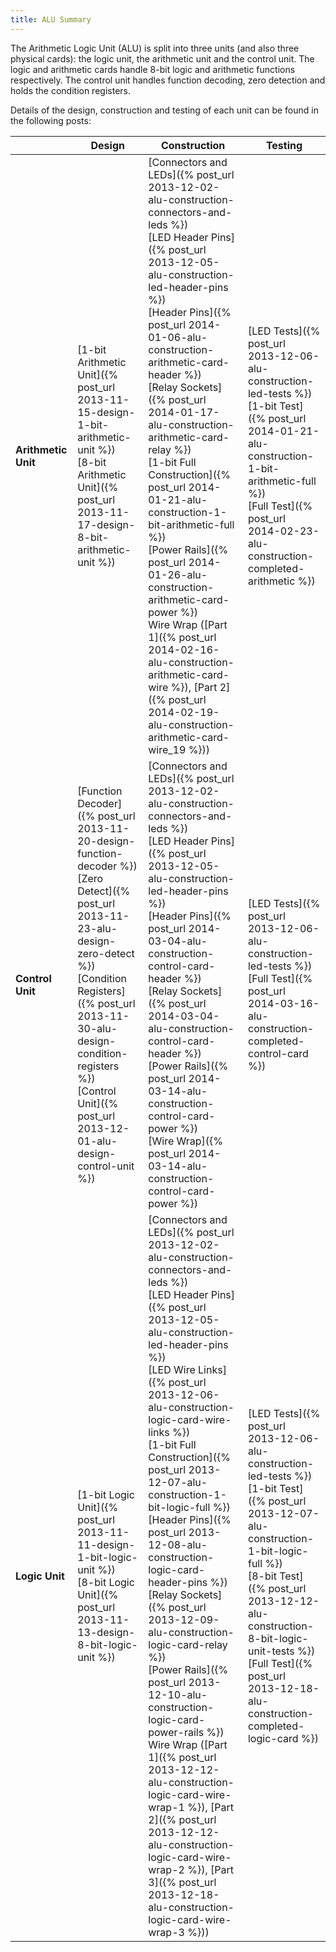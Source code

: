 ```yaml
---
title: ALU Summary
---
```


The Arithmetic Logic Unit (ALU) is split into three units (and also three physical cards): the logic unit, the arithmetic unit and the control unit. The logic and arithmetic cards handle 8-bit logic and arithmetic functions respectively. The control unit handles function decoding, zero detection and holds the condition registers.

Details of the design, construction and testing of each unit can be found in the following posts:

| | Design | Construction | Testing |
|-|--------|--------------|---------|
| **Arithmetic Unit** | [1-bit Arithmetic Unit]({% post_url 2013-11-15-design-1-bit-arithmetic-unit %})<br />[8-bit Arithmetic Unit]({% post_url 2013-11-17-design-8-bit-arithmetic-unit %}) | [Connectors and LEDs]({% post_url 2013-12-02-alu-construction-connectors-and-leds %})<br />[LED Header Pins]({% post_url 2013-12-05-alu-construction-led-header-pins %})<br />[Header Pins]({% post_url 2014-01-06-alu-construction-arithmetic-card-header %})<br />[Relay Sockets]({% post_url 2014-01-17-alu-construction-arithmetic-card-relay %})<br />[1-bit Full Construction]({% post_url 2014-01-21-alu-construction-1-bit-arithmetic-full %})<br />[Power Rails]({% post_url 2014-01-26-alu-construction-arithmetic-card-power %})<br />Wire Wrap ([Part 1]({% post_url 2014-02-16-alu-construction-arithmetic-card-wire %}), [Part 2]({% post_url 2014-02-19-alu-construction-arithmetic-card-wire_19 %})) | [LED Tests]({% post_url 2013-12-06-alu-construction-led-tests %})<br />[1-bit Test]({% post_url 2014-01-21-alu-construction-1-bit-arithmetic-full %})<br />[Full Test]({% post_url 2014-02-23-alu-construction-completed-arithmetic %}) |
| **Control Unit** | [Function Decoder]({% post_url 2013-11-20-design-function-decoder %})<br />[Zero Detect]({% post_url 2013-11-23-alu-design-zero-detect %})<br />[Condition Registers]({% post_url 2013-11-30-alu-design-condition-registers %})<br />[Control Unit]({% post_url 2013-12-01-alu-design-control-unit %}) | [Connectors and LEDs]({% post_url 2013-12-02-alu-construction-connectors-and-leds %})<br />[LED Header Pins]({% post_url 2013-12-05-alu-construction-led-header-pins %})<br />[Header Pins]({% post_url 2014-03-04-alu-construction-control-card-header %})<br />[Relay Sockets]({% post_url 2014-03-04-alu-construction-control-card-header %})<br />[Power Rails]({% post_url 2014-03-14-alu-construction-control-card-power %})<br />[Wire Wrap]({% post_url 2014-03-14-alu-construction-control-card-power %}) | [LED Tests]({% post_url 2013-12-06-alu-construction-led-tests %})<br />[Full Test]({% post_url 2014-03-16-alu-construction-completed-control-card %}) |
| **Logic Unit** | [1-bit Logic Unit]({% post_url 2013-11-11-design-1-bit-logic-unit %})<br />[8-bit Logic Unit]({% post_url 2013-11-13-design-8-bit-logic-unit %}) | [Connectors and LEDs]({% post_url 2013-12-02-alu-construction-connectors-and-leds %})<br />[LED Header Pins]({% post_url 2013-12-05-alu-construction-led-header-pins %})<br />[LED Wire Links]({% post_url 2013-12-06-alu-construction-logic-card-wire-links %})<br />[1-bit Full Construction]({% post_url 2013-12-07-alu-construction-1-bit-logic-full %})<br />[Header Pins]({% post_url 2013-12-08-alu-construction-logic-card-header-pins %})<br />[Relay Sockets]({% post_url 2013-12-09-alu-construction-logic-card-relay %})<br />[Power Rails]({% post_url 2013-12-10-alu-construction-logic-card-power-rails %})<br />Wire Wrap ([Part 1]({% post_url 2013-12-12-alu-construction-logic-card-wire-wrap-1 %}), [Part 2]({% post_url 2013-12-12-alu-construction-logic-card-wire-wrap-2 %}), [Part 3]({% post_url 2013-12-18-alu-construction-logic-card-wire-wrap-3 %})) | [LED Tests]({% post_url 2013-12-06-alu-construction-led-tests %})<br />[1-bit Test]({% post_url 2013-12-07-alu-construction-1-bit-logic-full %})<br />[8-bit Test]({% post_url 2013-12-12-alu-construction-8-bit-logic-unit-tests %})<br />[Full Test]({% post_url 2013-12-18-alu-construction-completed-logic-card %}) |
